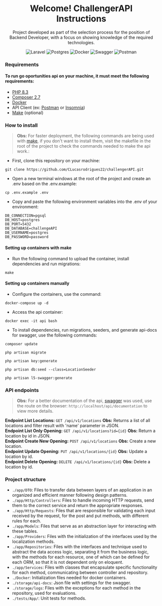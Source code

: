 <h1 align='center'>
  Welcome! ChallengerAPI Instructions
</h1>

<p align='center'>
  Project developed as part of the selection process for the position of Backend Developer,
with a focus on showing knowledge of the required technologies.
</p>

<div align="center">

![Laravel](https://img.shields.io/badge/laravel-%23FF2D20.svg?style=for-the-badge&logo=laravel&logoColor=white)
![Postgres](https://img.shields.io/badge/postgres-%23316192.svg?style=for-the-badge&logo=postgresql&logoColor=white)
![Docker](https://img.shields.io/badge/docker-%230db7ed.svg?style=for-the-badge&logo=docker&logoColor=white)
![Swagger](https://img.shields.io/badge/-Swagger-%23Clojure?style=for-the-badge&logo=swagger&logoColor=white)
![Postman](https://img.shields.io/badge/Postman-FF6C37?style=for-the-badge&logo=postman&logoColor=white)

</div>

### Requirements

#### To run go oportunities api on your machine, it must meet the following requirements:


- [PHP 8.3](https://www.php.net/downloads)
- [Composer 2.7](https://getcomposer.org/download/)
- [Docker](https://www.docker.com/)
- API Client (ex: [Postman](https://www.postman.com/downloads/) or [Insomnia](https://insomnia.rest/download))
- [Make](https://www.gnu.org/software/make/) (optional)

### How to install

> **Obs:** For faster deployment, the following commands are being used with [make](https://www.gnu.org/software/make/), if you don't want to install them, visit the makefile in the root of the project to check the commands needed to make the api work.:

- First, clone this repository on your machine:

```
git clone https://github.com/CLucasrodrigues22/challengerAPI.git
```

- Open a new terminal windows at the root of the project and create an .env based on the .env.example:

```
cp .env.example .env
```

- Copy and paste the following environment variables into the .env of your environment:

```
DB_CONNECTION=pgsql
DB_HOST=postgres
DB_PORT=5432
DB_DATABASE=challengeAPI
DB_USERNAME=postgres
DB_PASSWORD=password
```

#### Setting up containers with make
- Run the following command to upload the container, install dependencies and run migrations:

```
make
```

#### Setting up containers manually
- Configure the containers, use the command:

```
docker-compose up -d
```

- Access the api container:

```
docker exec -it api bash
```

- To install dependencies, run migrations, seeders, and generate api-docs for swagger, use the following commands:

```
composer update
```
```
php artisan migrate
```
```
php artisan key:generate
```
```
php artisan db:seed --class=LocationSeeder
```
```
php artisan l5-swagger:generate
```

### API endpoints

> **Obs:** For a better documentation of the api, [swagger](https://github.com/DarkaOnLine/L5-Swagger) was used, use the route on the browser: `http://localhost/api/documentation` to view more details.

**Endpoint List Locations:** `GET /api/v1/locations` **Obs:** Returns a list of all locations and filter result with 'name' parameter in JSON. <br/>
**Endpoint List Only Opening:** `GET /api/v1/locations?id={id}` **Obs:** Return a location by id in JSON. <br/>
**Endpoint Create New Opening:** `POST /api/v1/locations` **Obs:** Create a new location. <br/>
**Endpoint Update Opening:** `PUT /api/v1/locations/{id}` **Obs:** Update a location by id. <br/>
**Endpoint Delete Opening:** `DELETE /api/v1/locations/{id}` **Obs:** Delete a location by id. <br/>


### Project structure

- `./app/DTO`: Files to transfer data between layers of an application in an organized and efficient manner following design patterns.
- `./app/Http/Controllers`: Files to handle incoming HTTP requests, send them to the correct service and return the appropriate responses.
- `./app/Http/Requests`: Files that are responsible for validating each input received by the request, for the post and put methods, with different rules for each.
- `./app/Models`: Files that serve as an abstraction layer for interacting with these tables.
- `./app/Providers`: Files with the initialization of the interfaces used by the localization methods.
- `./app/Repositories`: Files with the interfaces and technique used to abstract the data access logic, separating it from the business logic, with the methods for each resource, one of which can be defined for each ORM, so that it is not dependent only on eloquent.
- `./app/Services`: Files with classes that encapsulate specific functionality for each method, communicating between controller and repository.
- `./Docker`: Initialization files needed for docker containers.
- `./storage/api-docs`: Json file with settings for the swagger.
- `./storage/logs`: Files with the exceptions for each method in the repository, used for evaluations.
- `./tests/App/`: Unit tests for methods.



